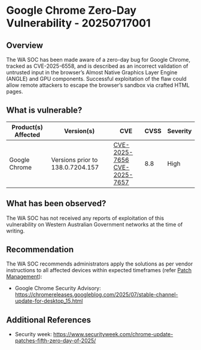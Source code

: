 # Google Chrome Zero-Day Vulnerability - 20250717001

## Overview

The WA SOC has been made aware of a zero-day bug for Google Chrome, tracked as CVE-2025-6558, and is described as an incorrect validation of untrusted input in the browser’s Almost Native Graphics Layer Engine (ANGLE) and GPU components. Successful exploitation of the flaw could allow remote attackers to escape the browser’s sandbox via crafted HTML pages.

## What is vulnerable?

| Product(s) Affected | Version(s) | CVE                                                                                                                                      | CVSS         | Severity                                                       |
| ------------------- | ---------- | ---------------------------------------------------------------------------------------------------------------------------------------- | ------------ | -------------------------------------------------------------- |
| Google Chrome      | Versions prior to 138.0.7204.157    | [CVE-2025-7656](https://nvd.nist.gov/vuln/detail/CVE-2025-7656) <br> [CVE-2025-7657](https://nvd.nist.gov/vuln/detail/CVE-2025-7657) | 8.8  | High |

## What has been observed?

The WA SOC has not received any reports of exploitation of this vulnerability on Western Australian Government networks at the time of writing.

## Recommendation

The WA SOC recommends administrators apply the solutions as per vendor instructions to all affected devices within expected timeframes (refer [Patch Management](../guidelines/patch-management.md)):

- Google Chrome Security Advisory: <https://chromereleases.googleblog.com/2025/07/stable-channel-update-for-desktop_15.html>

## Additional References

- Security week: <https://www.securityweek.com/chrome-update-patches-fifth-zero-day-of-2025/>
